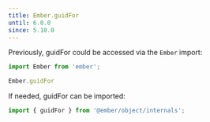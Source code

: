 ```yaml
---
title: Ember.guidFor
until: 6.0.0
since: 5.10.0
---
```



Previously, guidFor could be accessed via the `Ember` import:
```js
import Ember from 'ember';

Ember.guidFor
```

 If needed, guidFor can be imported:
```js
import { guidFor } from '@ember/object/internals';
```
